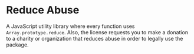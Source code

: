 # Reduce Abuse

A JavaScript utility library where every function uses `Array.prototype.reduce`. Also, the license requests you to make a donation to a charity or organization that reduces abuse in order to legally use the package.
